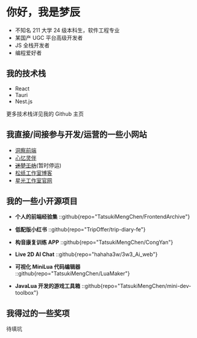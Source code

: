 # 你好，我是梦辰

- 不知名 211 大学 24 级本科生，软件工程专业
- 某国产 UGC 平台高级开发者
- JS 全栈开发者
- 编程爱好者

## 我的技术栈

- React
- Tauri
- Nest.js

更多技术栈详见我的 Github 主页

## 我直接/间接参与开发/运营的一些小网站

- [洞察前端](https://fe.mimeng.top)
- [心忆灵伴](https://hc.mengchen.xyz)
- ~~[迷梦工坊](https://mimeng.top)~~(暂时停运)
- [松纸工作室博客](https://song3060.top)
- [星光工作室官网](https://ustarry.github.io)

## 我的一些小开源项目

- **个人的前端经验集**
::github{repo="TatsukiMengChen/FrontendArchive"}

- **低配版小红书**
::github{repo="TripOffer/trip-diary-fe"}

- **构音康复训练 APP**
::github{repo="TatsukiMengChen/CongYan"}

- **Live 2D AI Chat**
::github{repo="hahaha3w/3w3_Ai_web"}

- **可视化 MiniLua 代码编辑器**
::github{repo="TatsukiMengChen/LuaMaker"}

- **JavaLua 开发的游戏工具箱**
::github{repo="TatsukiMengChen/mini-dev-toolbox"}

## 我得过的一些奖项

待填坑